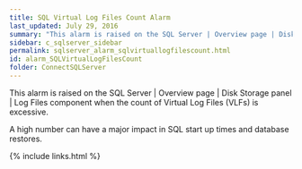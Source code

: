 ```yaml
---
title: SQL Virtual Log Files Count Alarm
last_updated: July 29, 2016
summary: "This alarm is raised on the SQL Server | Overview page | Disk Storage panel | Log Files component when the count of Virtual Log Files (VLFs) is excessive."
sidebar: c_sqlserver_sidebar
permalink: sqlserver_alarm_sqlvirtuallogfilescount.html
id: alarm_SQLVirtualLogFilesCount
folder: ConnectSQLServer
---
```



This alarm is raised on the SQL Server \| Overview page \| Disk Storage panel \| Log Files component when the count of Virtual Log Files (VLFs) is excessive.

A high number can have a major impact in SQL start up times and database restores.

{% include links.html %}
